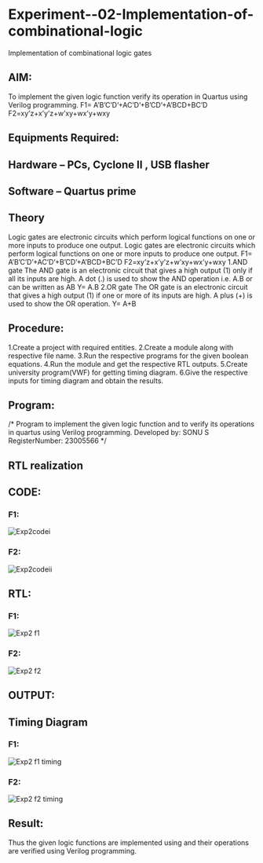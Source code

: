 # Experiment--02-Implementation-of-combinational-logic
Implementation of combinational logic gates
 
## AIM:
To implement the given logic function verify its operation in Quartus using Verilog programming.
 F1= A’B’C’D’+AC’D’+B’CD’+A’BCD+BC’D
F2=xy’z+x’y’z+w’xy+wx’y+wxy
 
 
 
## Equipments Required:
## Hardware – PCs, Cyclone II , USB flasher
## Software – Quartus prime


## Theory
Logic gates are electronic circuits which perform logical functions on one or more inputs to
produce one output.
Logic gates are electronic circuits which perform logical functions on one or more inputs to
produce one output. F1= A’B’C’D’+AC’D’+B’CD’+A’BCD+BC’D F2=xy’z+x’y’z+w’xy+wx’y+wxy
1.AND gate The AND gate is an electronic circuit that gives a high output (1) only if all its inputs are
high. A dot (.) is used to show the AND operation i.e. A.B or can be written as AB Y= A.B
2.OR gate The OR gate is an electronic circuit that gives a high output (1) if one or more of its
inputs are high. A plus (+) is used to show the OR operation. Y= A+B
 
## Procedure:
1.Create a project with required entities.
2.Create a module along with respective file name.
3.Run the respective programs for the given boolean equations.
4.Run the module and get the respective RTL outputs.
5.Create university program(VWF) for getting timing diagram.
6.Give the respective inputs for timing diagram and obtain the results.
## Program:
/*
Program to implement the given logic function and to verify its operations in quartus using Verilog programming.
Developed by: SONU S
RegisterNumber: 23005566
*/
## RTL realization

## CODE:
### F1:
![Exp2codei](https://github.com/ssonuma/Experiment--02-Implementation-of-combinational-logic-/assets/150653312/517b1923-c70e-4f89-99b6-fe1ce3686beb)

### F2:
![Exp2codeii](https://github.com/ssonuma/Experiment--02-Implementation-of-combinational-logic-/assets/150653312/cfbaeac1-4b89-4f1d-9eea-50d1d4b5513f)

## RTL:
### F1:
![Exp2 f1](https://github.com/ssonuma/Experiment--02-Implementation-of-combinational-logic-/assets/150653312/1d6f2681-3f64-4e44-8dec-851ffbb63143)

### F2:
![Exp2 f2](https://github.com/ssonuma/Experiment--02-Implementation-of-combinational-logic-/assets/150653312/86325d14-1cf2-49d0-9582-e5755a38bc9e)

## OUTPUT:
## Timing Diagram
### F1:
![Exp2 f1 timing](https://github.com/ssonuma/Experiment--02-Implementation-of-combinational-logic-/assets/150653312/7aeffc7d-994c-4302-a133-e15338195afe)

### F2:
![Exp2 f2 timing](https://github.com/ssonuma/Experiment--02-Implementation-of-combinational-logic-/assets/150653312/a33e9a43-a054-445b-98d7-56baa6121e8a)

## Result:
Thus the given logic functions are implemented using  and their operations are verified using Verilog programming.
